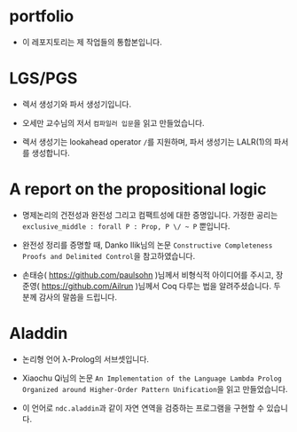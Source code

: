 # portfolio

- 이 레포지토리는 제 작업들의 통합본입니다.

# LGS/PGS

- 렉서 생성기와 파서 생성기입니다.

- 오세만 교수님의 저서 `컴파일러 입문`을 읽고 만들었습니다.

- 렉서 생성기는 lookahead operator `/`를 지원하며, 파서 생성기는 LALR(1)의 파서를 생성합니다.

# A report on the propositional logic

- 명제논리의 건전성과 완전성 그리고 컴팩트성에 대한 증명입니다. 가정한 공리는 `exclusive_middle : forall P : Prop, P \/ ~ P` 뿐입니다.

- 완전성 정리를 증명할 때, Danko Ilik님의 논문 `Constructive Completeness Proofs and Delimited Control`을 참고하였습니다.

- 손태승( https://github.com/paulsohn )님께서 비형식적 아이디어를 주시고, 장준영( https://github.com/Ailrun )님께서 Coq 다루는 법을 알려주셨습니다. 두 분께 감사의 말씀을 드립니다.

# Aladdin

- 논리형 언어 λ-Prolog의 서브셋입니다.

- Xiaochu Qi님의 논문 `An Implementation of the Language Lambda Prolog Organized around Higher-Order Pattern Unification`을 읽고 만들었습니다.

- 이 언어로 `ndc.aladdin`과 같이 자연 연역을 검증하는 프로그램을 구현할 수 있습니다.
